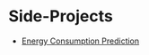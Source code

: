 # Side-Projects
- [Energy Consumption Prediction](https://github.com/jyin82/Side-Projects/tree/main/Energy%20Consumption%20Prediction)
